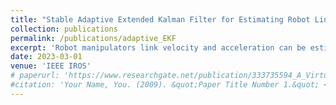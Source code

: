```yaml
---
title: "Stable Adaptive Extended Kalman Filter for Estimating Robot Link Velocity and Acceleration"
collection: publications
permalink: /publications/adaptive_EKF
excerpt: 'Robot manipulators link velocity and acceleration can be estimated using nonlinear observers. This is done by model-based fusion of inertial measurement units (IMUs) with the robot motor encoders. This method has been proven to be light, generally applicable (broad bandwidth) and easily implementable. In order to further improve the estimation accuracy while running the system, we propose to adapt the noise information in this paper. This would automatically reduce the system vulnerability to imperfect modelings and sensor changes. Moreover, viable strategies to maintain the system stability are introduced. Finally we fully evaluate the overall framework with a seven DoF robot manipulator, whose links are equipped with IMUs.'
date: 2023-03-01
venue: 'IEEE IROS'
# paperurl: 'https://www.researchgate.net/publication/333735594_A_Virtual_Reality_Interface_for_an_Autonomous_Spray_Painting_UAV'
#citation: 'Your Name, You. (2009). &quot;Paper Title Number 1.&quot; <i>Journal 1</i>. 1(1).'
---
```


<!-- [Download paper here](https://www.researchgate.net/publication/333735594_A_Virtual_Reality_Interface_for_an_Autonomous_Spray_Painting_UAV)

Vempati, Anurag Sai & Khurana, Harshit & Kabelka, Vojtech & Flückiger, Simon & Siegwart, Roland & Beardsley, Paul. (2019). A Virtual Reality Interface for an Autonomous Spray Painting UAV. IEEE Robotics and Automation Letters. PP. 1-1. 10.1109/LRA.2019.2922588.
 -->
